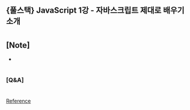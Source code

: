 ## {풀스택} JavaScript 1강 - 자바스크립트 제대로 배우기 소개

#

## [Note]

-

#

### [Q&A]

#

[Reference](https://www.youtube.com/watch?v=31nNRRkAksY&list=PLEOnZ6GeucBWtTPoN847Rx-hI1_MVZ_m-&index=15)
